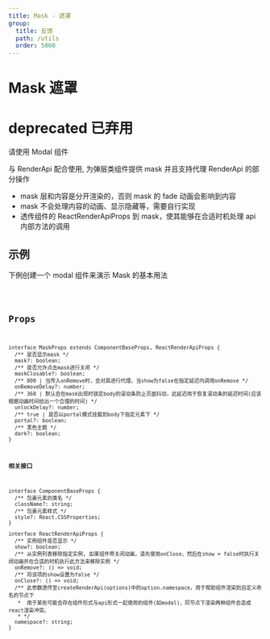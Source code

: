 ```yaml
---
title: Mask - 遮罩
group:
  title: 反馈
  path: /utils
  order: 5000
---
```


# Mask 遮罩

# deprecated 已弃用

请使用 Modal 组件

与 RenderApi 配合使用, 为弹层类组件提供 mask 并且支持代理 RenderApi 的部分操作

- mask 层和内容是分开渲染的，否则 mask 的 fade 动画会影响到内容
- mask 不会处理内容的动画、显示隐藏等，需要自行实现
- 透传组件的 ReactRenderApiProps 到 mask，使其能够在合适时机处理 api 内部方法的调用

## 示例

下例创建一个 modal 组件来演示 Mask 的基本用法

<code src="./demo.tsx" />

## Props

```tsx | pure
interface MaskProps extends ComponentBaseProps, ReactRenderApiProps {
  /** 是否显示mask */
  mask?: boolean;
  /** 是否允许点击mask进行关闭 */
  maskClosable?: boolean;
  /** 800 | 当传入onRemove时，会对其进行代理，当show为false在指定延迟内调用onRemove */
  onRemoveDelay?: number;
  /** 360 | 默认会在mask出现时锁定body的滚动条防止页面抖动，此延迟用于恢复滚动条的延迟时间(应该根据动画时间给出一个合理的时间) */
  unlockDelay?: number;
  /** true | 是否以portal模式挂载到body下指定元素下 */
  portal?: boolean;
  /** 黑色主题 */
  dark?: boolean;
}
```

**相关接口**

```tsx | pure
interface ComponentBaseProps {
  /** 包裹元素的类名 */
  className?: string;
  /** 包裹元素样式 */
  style?: React.CSSProperties;
}

interface ReactRenderApiProps {
  /** 实例组件是否显示 */
  show?: boolean;
  /** 从实例列表移除指定实例, 如果组件带关闭动画，请先使用onClose，然后在show = false时执行关闭动画并在合适的时机执行此方法来移除实例 */
  onRemove?: () => void;
  /** 将该项的show设置为false */
  onClose?: () => void;
  /** 此参数透传至createRenderApi(options)中的option.namespace，用于帮助组件渲染到自定义命名的节点下
   *  用于某些可能会存在组件形式与api形式一起使用的组件(如modal)，同节点下渲染两种组件会造成react渲染冲突。
   * */
  namespace?: string;
}
```
